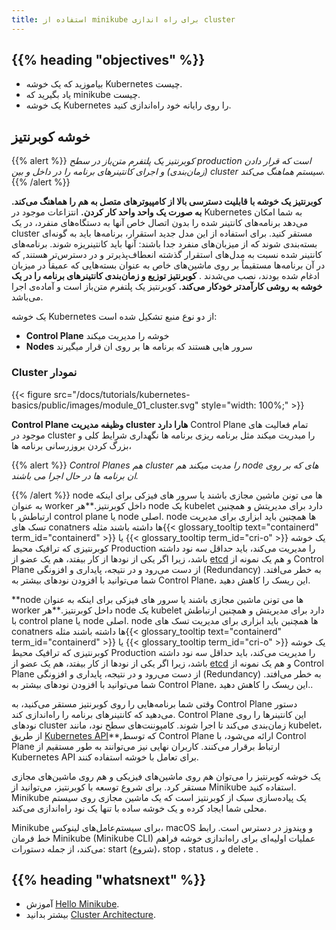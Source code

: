 ```yaml
---
title: استفاده از minikube برای راه اندازی cluster
---
```


## {{% heading "objectives" %}}

* بیاموزید که یک خوشه Kubernetes چیست.
* یاد بگیرید که minikube چیست.
* یک خوشه Kubernetes را روی رایانه خود راه‌اندازی کنید.

## خوشه کوبرنتیز

{{% alert %}}
_کوبرنتیز یک پلتفرم متن‌باز در سطح production است که قرار دادن (زمان‌بندی) و اجرای کانتینرهای برنامه را در داخل و بین cluster سیستم هماهنگ می‌کند._
{{% /alert %}}

**کوبرنتیز یک خوشه با قابلیت دسترسی بالا از کامپیوترهای متصل به هم را هماهنگ می‌کند.
به صورت یک واحد واحد کار کردن.** انتزاعات موجود در Kubernetes به شما امکان می‌دهد برنامه‌های کانتینر شده را بدون اتصال خاص آنها به دستگاه‌های منفرد، در یک cluster مستقر کنید. برای استفاده از این مدل جدید استقرار، برنامه‌ها باید به گونه‌ای بسته‌بندی شوند که از میزبان‌های منفرد جدا باشند: آنها باید کانتینریزه شوند.
برنامه‌های کانتینر شده نسبت به مدل‌های استقرار گذشته انعطاف‌پذیرتر و در دسترس‌تر هستند,
که در آن برنامه‌ها مستقیماً بر روی ماشین‌های خاص به عنوان بسته‌هایی که عمیقاً در میزبان ادغام شده بودند، نصب می‌شدند
. **کوبرنتیز توزیع و زمان‌بندی کانتینرهای برنامه را در یک خوشه به روشی کارآمدتر خودکار می‌کند.** کوبرنتیز یک پلتفرم متن‌باز است و آماده‌ی اجرا  می‌باشد.

یک خوشه Kubernetes از دو نوع منبع تشکیل شده است:

* **Control Plane** خوشه را مدیریت میکند
* **Nodes** سرور هایی هستند که برنامه ها بر روی ان قرار میگیرند


### Cluster نمودار

{{< figure src="/docs/tutorials/kubernetes-basics/public/images/module_01_cluster.svg" style="width: 100%;" >}}

**Control Plane وظیفه مدیریت cluster  هارا دارد**
Control Plane تمام فعالیت های موجود در cluster  را میدریت میکند
مثل برنامه ریزی برنامه ها نگهداری شرایط کلی و بزرگ کردن بروزرسانی برنامه ها، 

{{% alert %}}
_Control Planes هم cluster  را مدیت میکند هم node های که بر روی ان برنامه ها در حال اجرا می باشند._

{{% /alert %}}
node  ها می تونن ماشین مجازی باشند یا سرور های فیزکی برای اینکه به عنوان worker  داخل کوبرنتیز.**هر node یک kubelet دارد برای مدیریتش و همچنین ارتباطش با control plane  یا node  اصلی.
node  ها همچنین باید ابزاری برای مدیریت تسک های conatners  ها داشته باشند  مثله{{< glossary_tooltip text="containerd" term_id="containerd" >}} یا {{< glossary_tooltip term_id="cri-o" >}}
یک خوشه کوبرنتیزی که ترافیک محیط Production را مدیریت می‌کند، باید حداقل سه نود داشته باشد، زیرا اگر یکی از نودها از کار بیفتد، هم یک عضو از [etcd](/docs/concepts/architecture/#etcd) و هم یک نمونه از Control Plane از دست می‌رود و در نتیجه، پایداری و افزونگی (Redundancy) به خطر می‌افتد.
شما می‌توانید با افزودن نودهای بیشتر به Control Plane، این ریسک را کاهش دهید.

**node  ها می تونن ماشین مجازی باشند یا سرور های فیزکی برای اینکه به عنوان worker  داخل کوبرنتیز.**هر node یک kubelet دارد برای مدیریتش و همچنین ارتباطش با control plane  یا node  اصلی.
node  ها همچنین باید ابزاری برای مدیریت تسک های conatners  ها داشته باشند  مثله{{< glossary_tooltip text="containerd" term_id="containerd" >}} یا {{< glossary_tooltip term_id="cri-o" >}}
یک خوشه کوبرنتیزی که ترافیک محیط Production را مدیریت می‌کند، باید حداقل سه نود داشته باشد، زیرا اگر یکی از نودها از کار بیفتد، هم یک عضو از [etcd](/docs/concepts/architecture/#etcd) و هم یک نمونه از Control Plane از دست می‌رود و در نتیجه، پایداری و افزونگی (Redundancy) به خطر می‌افتد.
شما می‌توانید با افزودن نودهای بیشتر به Control Plane، این ریسک را کاهش دهید..

وقتی شما برنامه‌هایی را روی کوبرنتیز  مستقر می‌کنید، به   Control Plane دستور می‌دهید که کانتینرهای برنامه را راه‌اندازی کند. Control Plane این کانتینرها را روی نودهای cluster زمان‌بندی  می‌کند تا اجرا شوند.
کامپوننت‌های سطح نود، مانند kubelet، از طریق [Kubernetes API](/docs/concepts/overview/kubernetes-api/)**,که توسط Control Plane   ارائه می‌شود، با Control Plane  ارتباط برقرار می‌کنند.
کاربران نهایی نیز می‌توانند به طور مستقیم از Kubernetes API برای تعامل با خوشه استفاده کنند.


یک خوشه کوبرنتیز را می‌توان هم روی ماشین‌های فیزیکی و هم روی ماشین‌های مجازی مستقر کرد.
برای شروع توسعه با کوبرنتیز، می‌توانید از Minikube استفاده کنید.
Minikube یک پیاده‌سازی سبک از کوبرنتیز است که یک ماشین مجازی روی سیستم محلی شما ایجاد کرده و یک خوشه ساده با تنها یک نود راه‌اندازی می‌کند.

Minikube برای سیستم‌عامل‌های لینوکس،  macOS و ویندوز در دسترس است.
رابط خط فرمان Minikube (Minikube CLI) عملیات اولیه‌ای برای راه‌اندازی خوشه فراهم می‌کند، از جمله دستورات:
start (شروع)، stop ، status ، و delete .

## {{% heading "whatsnext" %}}

* آموزش [Hello Minikube](/docs/tutorials/hello-minikube/).
* بیشتر بدانید [Cluster Architecture](/docs/concepts/architecture/).